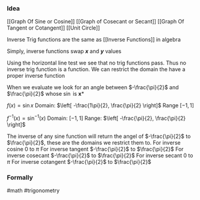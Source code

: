### Idea

[[Graph Of Sine or Cosine]]
[[Graph of Cosecant or Secant]]
[[Graph Of Tangent or Cotangent]]
[[Unit Circle]]

Inverse Trig functions are the same as [[Inverse Functions]] in algebra 

Simply, inverse functions swap ***x*** and ***y*** values

Using the horizontal line test we see that no trig functions pass. Thus no inverse trig function is a function.
We can restrict the domain the have a proper inverse function 

When we evaluate we look for an angle between $-\frac{\pi}{2}$ and $\frac{\pi}{2}$ whose $\sin$ is **x*** 

$f(x)=\sin x$ 
Domain: $\left[ -\frac{1\pi}{2}, \frac{\pi}{2} \right]$
Range $[-1,1]$

$f^{-1}(x) = \sin^{-1}(x)$ 
Domain: $[-1, 1]$
Range: $\left[ -\frac{\pi}{2}, \frac{\pi}{2} \right]$

The inverse of any sine function will return the angel of $-\frac{\pi}{2}$ to $\frac{\pi}{2}$, these are the domains we restrict them to.
For inverse cosine 0 to $\pi$ 
For inverse tangent $-\frac{\pi}{2}$ to $\frac{\pi}{2}$
For inverse cosecant $-\frac{\pi}{2}$ to $\frac{\pi}{2}$
For inverse secant $0$ to $\pi$ 
For inverse cotangent $-\frac{\pi}{2}$ to $\frac{\pi}{2}$ 


### Formally

#math #trigonometry